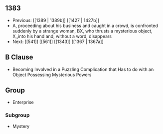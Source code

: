 ## 1383
- Previous: [[1389 | 1389b]] [[1427 | 1427b]] 
- A, proceeding about his business and caught in a crowd, is confronted suddenly by a strange woman, BX, who thrusts a mysterious object, X,,into his hand and, without a word, disappears
- Next: [[541]] [[561]] [[1343]] [[1367 | 1367a]] 

## B Clause
- Becoming Involved in a Puzzling Complication that Has to do with an Object Possessing Mysterious Powers

## Group
- Enterprise

### Subgroup
- Mystery

